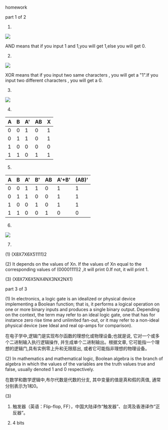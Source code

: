 homework

part 1 of 2

1)

![](https://wx4.sinaimg.cn/mw690/a093d017gy1fwcl71hd9aj20u01hcq4z.jpg)

AND means that if you input 1 and 1,you will get 1,else you will get 0.

2)

![](https://wx1.sinaimg.cn/mw690/a093d017gy1fwcl71gqvkj20u0140gml.jpg)

XOR means that if you input two same characters , you will get a "1".If you input two different characters , you will get a 0.

3)

![](https://wx2.sinaimg.cn/mw690/a093d017gy1fwcl71kuv0j20u01400tz.jpg)

4)

| A | B | A'| AB | X |
| -- | ------ | ------ | ------ | ------ |
| 0 | 0 | 1 | 0 | 1 |
| 0 | 1 | 1 | 0 | 1 |
| 1 | 0 | 0 | 0 | 0 |
| 1 | 1 | 0 | 1 | 1 |

5)

| A | B | A'| B' | AB | A'+B'| (AB)'|
| -- | ------ | ------ | ------ | ------ | --|--|
| 0 | 0 | 1 | 1 | 0 | 1 | 1 |
| 0 | 1 | 1 | 0 | 0 | 1 | 1 |
| 1 | 0 | 0 | 1 | 0 | 1 | 1 |
| 1 | 1 | 0 | 0 | 1 | 0 | 0 |

6)

![](https://wx3.sinaimg.cn/mw690/a093d017gy1fwcl71mlvpj20u01hcmzb.jpg)

7)

(1) (X8X7X6X51111)2

(2) It depends on the values of Xn.
    If the values of Xn equal to the corresponding values of (00001111)2 ,it will print 0.If not, it will print 1.

(3) (X8X7X6X5NX4NX3NX2NX1)

part 3 of 3

(1)
In electronics, a logic gate is an idealized or physical device implementing a Boolean function; that is, it performs a logical operation on one or more binary inputs and produces a single binary output. Depending on the context, the term may refer to an ideal logic gate, one that has for instance zero rise time and unlimited fan-out, or it may refer to a non-ideal physical device (see Ideal and real op-amps for comparison). 

在‎‎电子学‎‎中,‎‎逻辑门‎‎是实现‎‎布尔函数‎‎的理想化或物理设备;也就是说, 它对一个或多个‎‎二进制‎‎输入执行‎‎逻辑操作‎‎, 并生成单个二进制输出。根据文章, 它可能指一个‎‎理想的逻辑门‎‎,具有实例零‎‎上升和无限‎‎扇出‎‎, 或者它可能指非理想的物理设备‎‎。

(2)
In mathematics and mathematical logic, Boolean algebra is the branch of algebra in which the values of the variables are the truth values true and false, usually denoted 1 and 0 respectively.

‎在‎‎数学‎‎和‎‎数学逻辑‎‎中,‎‎布尔代数‎‎是‎‎代数‎‎的分支, 其中‎‎变量‎‎的值是‎‎真‎‎和‎‎假‎‎的‎‎真值‎‎, 通常分别表示为1和0。‎

(3)

1) 触发器（英语：Flip-flop, FF），中国大陆译作“触发器”、台湾及香港译作“正反器”。

2) 4 bits